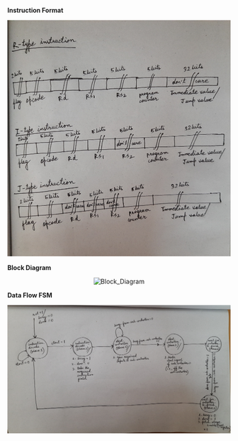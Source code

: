 
__Instruction Format__

<p align="center">
  <img src="./Instruction_format.jpg?raw=true" alt="Instruction Format"/>
</p>


__Block Diagram__

<p align="center">
  <img src="./Block_diagram.jpg?raw=true" alt="Block_Diagram"/>
</p>


__Data Flow FSM__

<p align="center">
  <img src="./Data_flow_FSM.jpg?raw=true" alt="Data_Flow_FSM"/>
</p>


